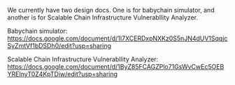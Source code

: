 We currently have two design docs. One is for babychain simulator, and another is for Scalable Chain Infrastructure VulnerabIlity Analyzer.

Babychain simulator:
https://docs.google.com/document/d/1I7XCERDxpNXKz0S5nJN4dUV1SqqjcSyZmtVf1bDSDh0/edit?usp=sharing

Scalable Chain Infrastructure VulnerabIlity Analyzer:
https://docs.google.com/document/d/1ByZ85FCAGZPlo71GsWvCwEc5OEBYREInyT0Z4KpTDiw/edit?usp=sharing
